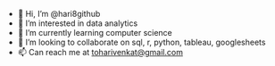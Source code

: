 - 👋 Hi, I’m @hari8github
- 👀 I’m interested in data analytics
- 🌱 I’m currently learning computer science 
- 💞️ I’m looking to collaborate on sql, r, python, tableau, googlesheets
- 📫 Can reach me at toharivenkat@gmail.com

<!---
hari8github/hari8github is a ✨ special ✨ repository because its `README.md` (this file) appears on your GitHub profile.
You can click the Preview link to take a look at your changes.
--->
